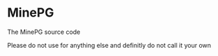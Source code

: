 MinePG
======

The MinePG source code

Please do not use for anything else and definitly do not call it your own
